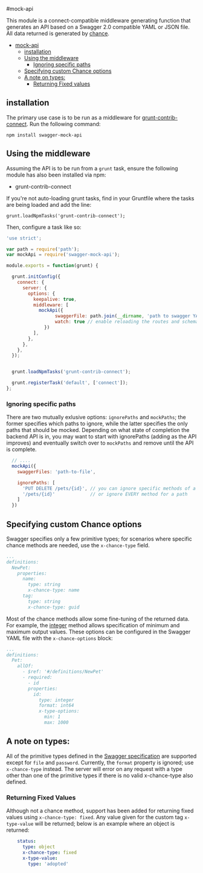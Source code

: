 #mock-api

This module is a connect-compatible middleware generating function that generates an API based on a Swagger 2.0 compatible YAML or JSON file. All data returned is generated by [chance](http://chancejs.com/).

- [mock-api](#)
  - [installation](#)
  - [Using the middleware](#)
    + [Ignoring specific paths](#)
  - [Specifying custom Chance options](#)
  - [A note on types:](#)
    + [Returning Fixed values](#)

## installation

The primary use case is to be run as a middleware for [grunt-contrib-connect](https://github.com/gruntjs/grunt-contrib-connect). Run the following command:

`npm install swagger-mock-api`

## Using the middleware

Assuming the API is to be run from a `grunt` task, ensure the following module has also been installed via npm:

* grunt-contrib-connect

If you're not auto-loading grunt tasks, find in your Gruntfile where the tasks are being loaded and add the line:

`grunt.loadNpmTasks('grunt-contrib-connect');`

Then, configure a task like so:

```javascript
'use strict';

var path = require('path');
var mockApi = require('swagger-mock-api');

module.exports = function(grunt) {

  grunt.initConfig({
    connect: {
      server: {
        options: {
          keepalive: true,
          middleware: [
            mockApi({
                  swaggerFile: path.join(__dirname, 'path to swagger YAML or JSON file'),
                  watch: true // enable reloading the routes and schemas when the swagger file changes
              })
          ],
        },
      },
    },
  });


  grunt.loadNpmTasks('grunt-contrib-connect');

  grunt.registerTask('default', ['connect']);
};


```

### Ignoring specific paths

There are two mutually exlusive options: `ignorePaths` and `mockPaths`; the former specifies which paths to ignore, while the latter specifies the only paths that should be mocked. Depending on what state of completion the backend API is in, you may want to start with ignorePaths (adding as the API improves) and eventually switch over to `mockPaths` and remove until the API is complete.

```javascript
  // ....
  mockApi({
    swaggerFiles: 'path-to-file',

    ignorePaths: [
      'PUT DELETE /pets/{id}', // you can ignore specific methods of a path
      '/pets/{id}'             // or ignore EVERY method for a path
    ]
  })
```

## Specifying custom Chance options

Swagger specifies only a few primitive types; for scenarios where specific chance methods are needed, use the `x-chance-type` field.

```yaml
...
definitions:
  NewPet:
    properties:
      name:
        type: string
        x-chance-type: name
      tag:
        type: string
        x-chance-type: guid
```


Most of the chance methods allow some fine-tuning of the returned data.  For example, the [integer](http://chancejs.com/#integer) method allows specification of minimum and maximum output values.  These options can be configured in the Swagger YAML file with the `x-chance-options` block:

```yaml
...
definitions:
  Pet:
    allOf:
      - $ref: '#/definitions/NewPet'
      - required:
        - id
        properties:
          id:
            type: integer
            format: int64
            x-type-options:
              min: 1
              max: 1000
```

## A note on types:

All of the primitive types defined in the [Swagger specification](https://github.com/swagger-api/swagger-spec/blob/master/versions/2.0.md#data-types) are supported except for `file` and `password`.  Currently, the `format` property is ignored; use `x-chance-type` instead.  The server will error on any request with a type other than one of the primitive types if there is no valid x-chance-type also defined.

### Returning Fixed Values

Although not a chance method, support has been added for returning fixed values using `x-chance-type: fixed`.  Any value given for the custom tag `x-type-value` will be returned; below is an example where an object is returned:

```yaml
    status:
      type: object
      x-chance-type: fixed
      x-type-value:
        type: 'adopted'
```
